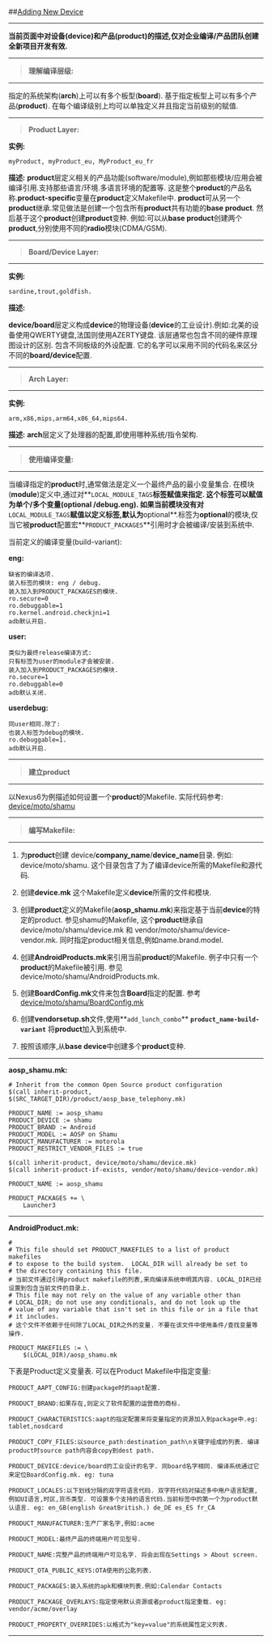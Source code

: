 
##[Adding New Device](http://source.android.com/source/add-device.html) 

--------
**当前页面中对设备(device)和产品(product)的描述,仅对企业编译/产品团队创建全新项目开发有效.**

-----
> **理解编译层级:**

-----
指定的系统架构(**arch**)上可以有多个板型(**board**). 基于指定板型上可以有多个产品(**product**).
在每个编译级别上均可以单独定义并且指定当前级别的赋值.

-----
> **Product Layer:**

**实例:**

    myProduct, myProduct_eu, MyProduct_eu_fr

**描述:**
**product**层定义相关的产品功能(software/module),例如那些模块/应用会被编译引用.支持那些语言/环境.多语言环境的配置等. 这是整个**product**的产品名称.**product-specific**变量在**product**定义Makefile中.  **product**可从另一个**product**继承.常见做法是创建一个包含所有**product**共有功能的**base product**. 然后基于这个**product**创建**product**变种. 例如:可以从**base product**创建两个**product**,分别使用不同的**radio**模块(CDMA/GSM).

-----
> **Board/Device Layer:**

-----
**实例:**

    sardine,trout,goldfish.
**描述:**

**device/board**层定义构成**device**的物理设备(**device**的工业设计).例如:北美的设备使用QWERTY键盘,法国则使用AZERTY键盘. 该层通常也包含不同的硬件原理图设计的区别. 包含不同板级的外设配置. 它的名字可以采用不同的代码名来区分不同的**board/device**配置.

-----
> **Arch Layer:**

-----
**实例:**

    arm,x86,mips,arm64,x86_64,mips64.
**描述:**
**arch**层定义了处理器的配置,即使用哪种系统/指令架构.

-----
> **使用编译变量:**

-----
当编译指定的**product**时,通常做法是定义一个最终产品的最小变量集合.
在模块(**module**)定义中,通过对**`LOCAL_MODULE_TAGS`**标签赋值来指定. 这个标签可以赋值为单个/多个变量(**optional** /**debug**.**eng**).
如果当前模块没有对**`LOCAL_MODULE_TAGS`**赋值以定义标签,默认为**optional**.标签为**optional**的模块,仅当它被**product**配置宏**`PRODUCT_PACKAGES`**引用时才会被编译/安装到系统中.

当前定义的编译变量(build-variant):

**eng:**

    缺省的编译选项.
	装入标签的模块: eng / debug.
	装入加入到PRODUCT_PACKAGES的模块.
	ro.secure=0
	ro.debuggable=1
	ro.kernel.android.checkjni=1
	adb默认开启.

**user:**

    类似为最终release编译方式:
	只有标签为user的module才会被安装.
	装入加入到PRODUCT_PACKAGES的模块.
	ro.secure=1
	ro.debuggable=0
	adb默认关闭.

**userdebug:**

	同user相同.除了:
	也装入标签为debug的模块.
	ro.debuggable=1.
	adb默认开启.

-----
> **建立product**

-----
以Nexus6为例描述如何设置一个**product**的Makefile.
实际代码参考: [device/moto/shamu](https://android.googlesource.com/device/moto/shamu/+/android-5.1.1_r13)

-----
> **编写Makefile:**

-----
1. 为**product**创建 device/**company_name**/**device_name**目录. 例如: device/moto/shamu. 这个目录包含了为了编译device所需的Makefile和源代码.

2. 创建**device.mk** 这个Makefile定义**device**所需的文件和模块.

3. 创建**product**定义的Makefile(**aosp_shamu.mk**)来指定基于当前**device**的特定的product. 
    参见shamu的Makefile, 这个**product**继承自 device/moto/shamu/device.mk 和 vendor/moto/shamu/device-vendor.mk. 同时指定product相关信息,例如name.brand.model.

4. 创建**AndroidProducts.mk**来引用当前**product**的Makefile. 例子中只有一个**product**的Makefile被引用. 参见 device/moto/shamu/AndroidProducts.mk.

5. 创建**BoardConfig.mk**文件来包含**Board**指定的配置. 参考 [device/moto/shamu/BoardConfig.mk](https://android.googlesource.com/device/moto/shamu/+/android-5.1.1_r13/BoardConfig.mk)

6. 创建**vendorsetup.sh**文件,使用**`add_lunch_combo`** **`product_name-build-variant`** 将**product**加入到系统中.

7. 按照该顺序,从**base device**中创建多个**product**变种.

-----
**aosp_shamu.mk:**

    # Inherit from the common Open Source product configuration
	$(call inherit-product, $(SRC_TARGET_DIR)/product/aosp_base_telephony.mk)
	
	PRODUCT_NAME := aosp_shamu
	PRODUCT_DEVICE := shamu
	PRODUCT_BRAND := Android
	PRODUCT_MODEL := AOSP on Shamu
	PRODUCT_MANUFACTURER := motorola
	PRODUCT_RESTRICT_VENDOR_FILES := true
	
	$(call inherit-product, device/moto/shamu/device.mk)
	$(call inherit-product-if-exists, vendor/moto/shamu/device-vendor.mk)
	
	PRODUCT_NAME := aosp_shamu
	
	PRODUCT_PACKAGES += \
	    Launcher3

-----
**AndroidProduct.mk:**

	#
	# This file should set PRODUCT_MAKEFILES to a list of product makefiles
	# to expose to the build system.  LOCAL_DIR will already be set to
	# the directory containing this file.
	# 当前文件通过引用product makefile的列表,来向编译系统申明其内容. LOCAL_DIR已经设置到包含当前文件的目录上.
	# This file may not rely on the value of any variable other than
	# LOCAL_DIR; do not use any conditionals, and do not look up the
	# value of any variable that isn't set in this file or in a file that
	# it includes.
	# 这个文件不依赖于任何除了LOCAL_DIR之外的变量. 不要在该文件中使用条件/查找变量等操作.
	
	PRODUCT_MAKEFILES := \
	    $(LOCAL_DIR)/aosp_shamu.mk


下表是Product定义变量表. 可以在Product Makefile中指定变量:

    PRODUCT_AAPT_CONFIG:创建package时的aapt配置.
	
	PRODUCT_BRAND:如果存在,则定义了软件配置的运营商的商标.
	
	PRODUCT_CHARACTERISTICS:aapt的指定配置来将变量指定的资源加入到package中.eg: tablet,nosdcard
	
	PRODUCT_COPY_FILES:以source_path:destination_path\n关键字组成的列表. 编译product时source path内容会copy到dest path.
	
	PRODUCT_DEVICE:device/board的工业设计的名字. 同board名字相同. 编译系统通过它来定位BoardConfig.mk. eg: tuna
	
	PRODUCT_LOCALES:以下划线分隔的双字符语言代码. 双字符代码对描述多中用户语言配置,例如UI语言,时区,货币类型. 可设置多个支持的语言代码.当前标签中的第一个为product默认语言. eg: en_GB(english GreatBritish.) de_DE es_ES fr_CA
	
	PRODUCT_MANUFACTURER:生产厂家名字,例如:acme
	
	PRODUCT_MODEL:最终产品的终端用户可见型号.
	
	PRODUCT_NAME:完整产品的终端用户可见名字. 将会出现在Settings > About screen.	
	
	PRODUCT_OTA_PUBLIC_KEYS:OTA使用的公匙列表.
	
	PRODUCT_PACKAGES:装入系统的apk和模块列表.例如:Calendar Contacts
	
	PRODUCT_PACKAGE_OVERLAYS:指定使用默认资源或者product指定重载. eg: vendor/acme/overlay
	
	PRODUCT_PROPERTY_OVERRIDES:以格式为"key=value"的系统属性定义列表.

-----